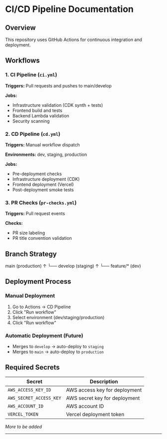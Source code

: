 # CI/CD Pipeline Documentation

## Overview

This repository uses GitHub Actions for continuous integration and deployment.

## Workflows

### 1. CI Pipeline (`ci.yml`)

**Triggers:** Pull requests and pushes to main/develop

**Jobs:**

- Infrastructure validation (CDK synth + tests)
- Frontend build and tests
- Backend Lambda validation
- Security scanning

### 2. CD Pipeline (`cd.yml`)

**Triggers:** Manual workflow dispatch

**Environments:** dev, staging, production

**Jobs:**

- Pre-deployment checks
- Infrastructure deployment (CDK)
- Frontend deployment (Vercel)
- Post-deployment smoke tests

### 3. PR Checks (`pr-checks.yml`)

**Triggers:** Pull request events

**Checks:**

- PR size labeling
- PR title convention validation

## Branch Strategy

main (production)
↑
└── develop (staging)
↑
└── feature/\* (dev)

## Deployment Process

### Manual Deployment

1. Go to Actions → CD Pipeline
2. Click "Run workflow"
3. Select environment (dev/staging/production)
4. Click "Run workflow"

### Automatic Deployment (Future)

- Merges to `develop` → auto-deploy to `staging`
- Merges to `main` → auto-deploy to `production`

## Required Secrets

| Secret                  | Description                   |
| ----------------------- | ----------------------------- |
| `AWS_ACCESS_KEY_ID`     | AWS access key for deployment |
| `AWS_SECRET_ACCESS_KEY` | AWS secret key for deployment |
| `AWS_ACCOUNT_ID`        | AWS account ID                |
| `VERCEL_TOKEN`          | Vercel deployment token       |

_More to be added_

---

